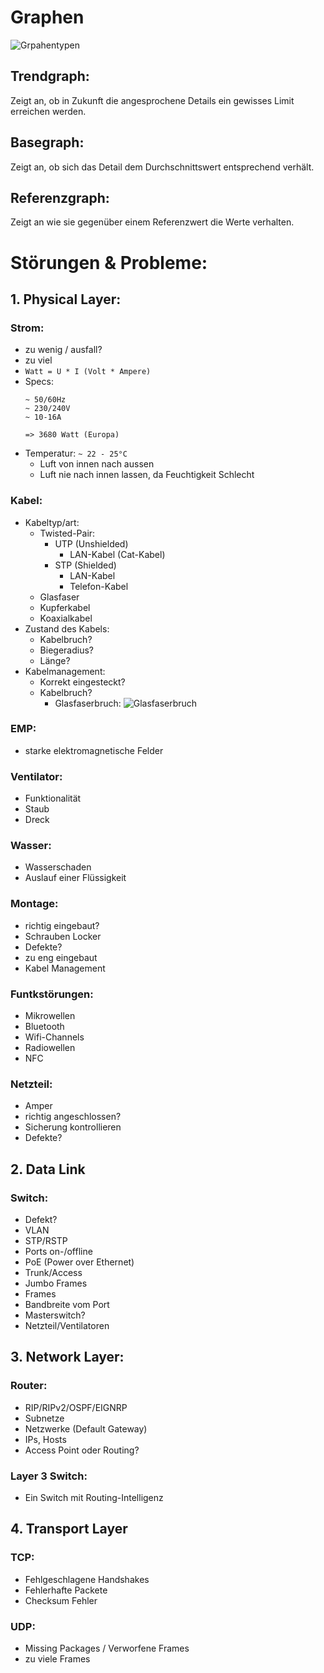 # Graphen

![Grpahentypen](https://i.gyazo.com/ab103eb26463481c745b5d813d5ecd7c.jpg)

## Trendgraph:
Zeigt an, ob in Zukunft die angesprochene Details ein gewisses Limit erreichen werden.

## Basegraph:
Zeigt an, ob sich das Detail dem Durchschnittswert entsprechend verhält.

## Referenzgraph:
Zeigt an wie sie gegenüber einem Referenzwert die Werte verhalten.

# Störungen & Probleme:

## 1. Physical Layer:

### Strom: 
* zu wenig / ausfall?
* zu viel
* ```Watt = U * I (Volt * Ampere)```
* Specs:
    ```
    ~ 50/60Hz
    ~ 230/240V
    ~ 10-16A

    => 3680 Watt (Europa)
    ```
* Temperatur: `~ 22 - 25°C`
    * Luft von innen nach aussen
    * Luft nie nach innen lassen, da Feuchtigkeit Schlecht

### Kabel:
* Kabeltyp/art:
    - Twisted-Pair:
        - UTP (Unshielded)
            * LAN-Kabel (Cat-Kabel)
        - STP (Shielded)
            * LAN-Kabel
            * Telefon-Kabel
    - Glasfaser
    - Kupferkabel
    - Koaxialkabel
* Zustand des Kabels:
    * Kabelbruch?
    * Biegeradius?
    * Länge?
* Kabelmanagement:
    * Korrekt eingesteckt?
    * Kabelbruch?
        * Glasfaserbruch:
        ![Glasfaserbruch](https://i.gyazo.com/bbd09f0253f1f9f55d1a704a74a36b66.jpg)

### EMP:
* starke elektromagnetische Felder

### Ventilator:
* Funktionalität
* Staub
* Dreck

### Wasser:
* Wasserschaden
* Auslauf einer Flüssigkeit

### Montage:
* richtig eingebaut?
* Schrauben Locker
* Defekte?
* zu eng eingebaut
* Kabel Management

### Funtkstörungen:
* Mikrowellen
* Bluetooth
* Wifi-Channels
* Radiowellen
* NFC

### Netzteil:
* Amper
* richtig angeschlossen?
* Sicherung kontrollieren
* Defekte?

## 2. Data Link

### Switch:
* Defekt?
* VLAN
* STP/RSTP
* Ports on-/offline
* PoE (Power over Ethernet)
* Trunk/Access
* Jumbo Frames
* Frames
* Bandbreite vom Port
* Masterswitch?
* Netzteil/Ventilatoren

## 3. Network Layer:

### Router:
* RIP/RIPv2/OSPF/EIGNRP
* Subnetze 
* Netzwerke (Default Gateway)
* IPs, Hosts
* Access Point oder Routing?

### Layer 3 Switch:
* Ein Switch mit Routing-Intelligenz

## 4. Transport Layer

### TCP:
* Fehlgeschlagene Handshakes
* Fehlerhafte Packete
* Checksum Fehler

### UDP:
* Missing Packages / Verworfene Frames
* zu viele Frames

